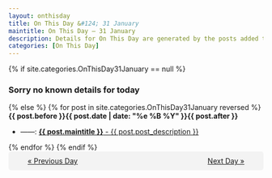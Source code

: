 ```yaml
---
layout: onthisday
title: On This Day &#124; 31 January
maintitle: On This Day — 31 January
description: Details for On This Day are generated by the posts added to the website so the content is subject to changes/updates over time.
categories: [On This Day]
---
```


{% if site.categories.OnThisDay31January == null %}
<h3>Sorry no known details for today</h3>
{% else %}
{% for post in site.categories.OnThisDay31January reversed %}
<strong>{{ post.before }}{{ post.date | date: "%e %B %Y" }}{{ post.after }}</strong>
<ul>
<li> ——: <a class="{{ post.class }}" href="{{ post.url }}"><strong>{{ post.maintitle }}</strong> - {{ post.post_description }}</a></li>
</ul>
{% endfor %}
{% endif %}
<br />
<div style="background-color: #f3f3f3; padding: 10px; border-radius: 5px; text-align: center; display: flex; justify-content: space-evenly;">
<a href="/onthisday/01/01-30">« Previous Day</a>
<span style="visibility:hidden;">[ Visit Leap Year February 29 ]</span>
<a href="/onthisday/02/02-01">Next Day »</a>
</div>
